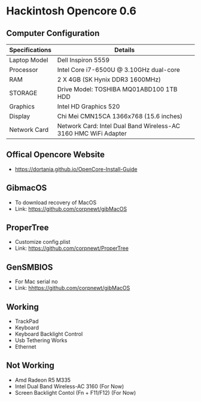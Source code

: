 # Hackintosh Opencore 0.6

## Computer Configuration

| Specifications | Details                                                         |
| -------------- | --------------------------------------------------------------- |
| Laptop Model   | Dell Inspiron 5559                                              |
| Processor      | Intel Core i7-6500U @ 3.10GHz dual-core                         |
| RAM            | 2 X 4GB (SK Hynix DDR3 1600MHz)                                 |
| STORAGE        | Drive Model: TOSHIBA MQ01ABD100 1TB HDD                         |
| Graphics       | Intel HD Graphics 520                                           |
| Display        | Chi Mei CMN15CA 1366x768 (15.6 inches)                          |
| Network Card   | Network Card: Intel Dual Band Wireless-AC 3160 HMC WiFi Adapter |

## Offical Opencore Website

- <https://dortania.github.io/OpenCore-Install-Guide>

## GibmacOS

- To download recovery of MacOS
- Link: <https://github.com/corpnewt/gibMacOS>

## ProperTree

- Customize config.plist
- Link: <https://github.com/corpnewt/ProperTree>

## GenSMBIOS

- For Mac serial no
- Link: <hhttps://github.com/corpnewt/gibMacOS>

## Working

- TrackPad
- Keyboard
- Keyboard Backlight Control
- Usb Tethering Works
- Ethernet

## Not Working

- Amd Radeon R5 M335
- Intel Dual Band Wireless-AC 3160 (For Now)
- Screen Backlight Contol (Fn + F11/F12) (For Now)
